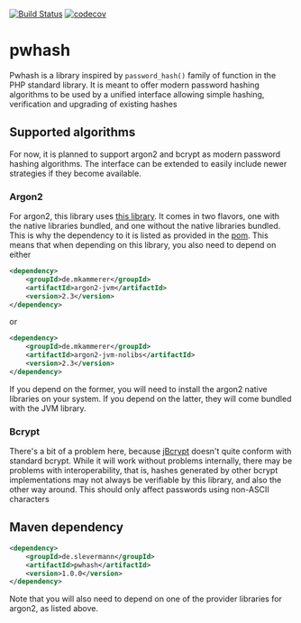 [![Build Status](https://travis-ci.org/sonOfRa/pwhash.svg?branch=master)](https://travis-ci.org/sonOfRa/pwhash)
[![codecov](https://codecov.io/gh/sonOfRa/pwhash/branch/master/graph/badge.svg)](https://codecov.io/gh/sonOfRa/pwhash)

# pwhash

Pwhash is a library inspired by ``password_hash()`` family of function in the PHP standard library. It is meant to offer
modern password hashing algorithms to be used by a unified interface allowing simple hashing, verification and upgrading
of existing hashes

## Supported algorithms

For now, it is planned to support argon2 and bcrypt as modern password hashing algorithms. The interface can be extended
to easily include newer strategies if they become available.

### Argon2

For argon2, this library uses [this library](https://github.com/phxql/argon2-jvm). It comes in two flavors, one with the
native libraries bundled, and one without the native libraries bundled. This is why the dependency to it is listed as
provided in the [pom](pom.xml). This means that when depending on this library, you also need to depend on either
```xml
<dependency>
    <groupId>de.mkammerer</groupId>
    <artifactId>argon2-jvm</artifactId>
    <version>2.3</version>
</dependency>
```
or
```xml
<dependency>
    <groupId>de.mkammerer</groupId>
    <artifactId>argon2-jvm-nolibs</artifactId>
    <version>2.3</version>
</dependency>
```
If you depend on the former, you will need to install the argon2 native libraries on your system. If you depend on the latter,
they will come bundled with the JVM library.

### Bcrypt

There's a bit of a problem here, because [jBcrypt](https://github.com/jeremyh/jBCrypt) doesn't quite conform with standard bcrypt. While it will work without problems
internally, there may be problems with interoperability, that is, hashes generated by other bcrypt implementations may 
not always be verifiable by this library, and also the other way around. This should only affect passwords using non-ASCII
characters

## Maven dependency
```xml
<dependency>
    <groupId>de.slevermann</groupId>
    <artifactId>pwhash</artifactId>
    <version>1.0.0</version>
</dependency>
```
Note that you will also need to depend on one of the provider libraries for argon2, as listed above.
